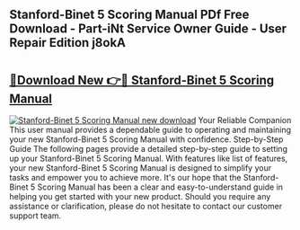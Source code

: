 ## Stanford-Binet 5 Scoring Manual PDf Free Download - Part-iNt Service Owner Guide - User Repair Edition j8okA

# <h2><a href="http://bc28528.oget.top/?id=Stanford-Binet+5+Scoring+Manual">🔗Download New 👉🔴 Stanford-Binet 5 Scoring Manual</a></h2>

[![Stanford-Binet 5 Scoring Manual new download](https://i.imgur.com/5g1atiW.png)](http://bc28528.oget.top/?id=Stanford-Binet+5+Scoring+Manual)
Your Reliable Companion This user manual provides a dependable guide to operating and maintaining your new Stanford-Binet 5 Scoring Manual with confidence. Step-by-Step Guide The following pages provide a detailed step-by-step guide to setting up your Stanford-Binet 5 Scoring Manual. With features like list of features, your new Stanford-Binet 5 Scoring Manual is designed to simplify your tasks and empower you to achieve more. It's our hope that the Stanford-Binet 5 Scoring Manual has been a clear and easy-to-understand guide in helping you get started with your new product. Should you require any assistance or clarification, please do not hesitate to contact our customer support team.
